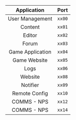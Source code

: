 |   Application    |  Port  |
| :--------------: | :----: |
| User Management  | `xx00` |
|     Content      | `xx01` |
|      Editor      | `xx02` |
|      Forum       | `xx03` |
| Game Application | `xx04` |
|   Game Website   | `xx05` |
|       Logs       | `xx06` |
|     Website      | `xx08` |
|     Notifier     | `xx09` |
|  Remote Config   | `xx10` |
|   COMMS - NPS    | `xx12` |
|   COMMS - NPS    | `xx14` |